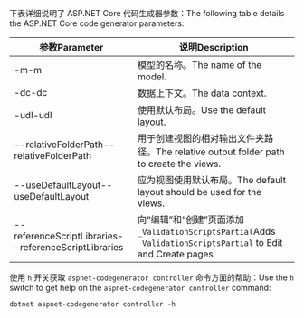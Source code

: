 <span data-ttu-id="25eb6-101">下表详细说明了 ASP.NET Core 代码生成器参数：</span><span class="sxs-lookup"><span data-stu-id="25eb6-101">The following table details the ASP.NET Core code generator parameters:</span></span>

| <span data-ttu-id="25eb6-102">参数</span><span class="sxs-lookup"><span data-stu-id="25eb6-102">Parameter</span></span>               | <span data-ttu-id="25eb6-103">说明</span><span class="sxs-lookup"><span data-stu-id="25eb6-103">Description</span></span>|
| ----------------- | ------------ |
| <span data-ttu-id="25eb6-104">-m</span><span class="sxs-lookup"><span data-stu-id="25eb6-104">-m</span></span>  | <span data-ttu-id="25eb6-105">模型的名称。</span><span class="sxs-lookup"><span data-stu-id="25eb6-105">The name of the model.</span></span> |
| <span data-ttu-id="25eb6-106">-dc</span><span class="sxs-lookup"><span data-stu-id="25eb6-106">-dc</span></span>  | <span data-ttu-id="25eb6-107">数据上下文。</span><span class="sxs-lookup"><span data-stu-id="25eb6-107">The data context.</span></span> |
| <span data-ttu-id="25eb6-108">-udl</span><span class="sxs-lookup"><span data-stu-id="25eb6-108">-udl</span></span> | <span data-ttu-id="25eb6-109">使用默认布局。</span><span class="sxs-lookup"><span data-stu-id="25eb6-109">Use the default layout.</span></span> |
| <span data-ttu-id="25eb6-110">--relativeFolderPath</span><span class="sxs-lookup"><span data-stu-id="25eb6-110">--relativeFolderPath</span></span> | <span data-ttu-id="25eb6-111">用于创建视图的相对输出文件夹路径。</span><span class="sxs-lookup"><span data-stu-id="25eb6-111">The relative output folder path to create the views.</span></span> |
| <span data-ttu-id="25eb6-112">--useDefaultLayout</span><span class="sxs-lookup"><span data-stu-id="25eb6-112">--useDefaultLayout</span></span> | <span data-ttu-id="25eb6-113">应为视图使用默认布局。</span><span class="sxs-lookup"><span data-stu-id="25eb6-113">The default layout should be used for the views.</span></span> |
| <span data-ttu-id="25eb6-114">--referenceScriptLibraries</span><span class="sxs-lookup"><span data-stu-id="25eb6-114">--referenceScriptLibraries</span></span> | <span data-ttu-id="25eb6-115">向“编辑”和“创建”页面添加 `_ValidationScriptsPartial`</span><span class="sxs-lookup"><span data-stu-id="25eb6-115">Adds `_ValidationScriptsPartial` to Edit and Create pages</span></span> |

<span data-ttu-id="25eb6-116">使用 `h` 开关获取 `aspnet-codegenerator controller` 命令方面的帮助：</span><span class="sxs-lookup"><span data-stu-id="25eb6-116">Use the `h` switch to get help on the `aspnet-codegenerator controller` command:</span></span>

```console
dotnet aspnet-codegenerator controller -h
```
